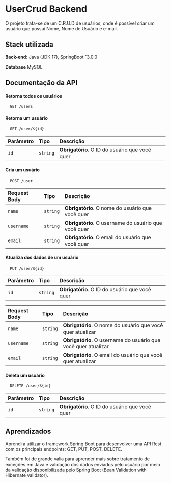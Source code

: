 
# UserCrud Backend

O projeto trata-se de um C.R.U.D de usuários, onde é possível criar um usuário que possui Nome, Nome de Usuário e e-mail.



## Stack utilizada

**Back-end:** Java (JDK 17), SpringBoot ˆ3.0.0

**Database** MySQL


## Documentação da API

#### Retorna todos os usuários

```http
  GET /users
```

#### Retorna um usuário

```http
  GET /user/${id}
```

| Parâmetro   | Tipo       | Descrição                                   |
| :---------- | :--------- | :------------------------------------------ |
| `id`      | `string` | **Obrigatório**. O ID do usuário que você quer |

#### Cria um usuário

```http
  POST /user
```

| Request Body   | Tipo       | Descrição                                   |
| :---------- | :--------- | :------------------------------------------ |
| `name`      | `string` | **Obrigatório**. O nome do usuário que você quer |
| `username`      | `string` | **Obrigatório**. O username do usuário que você quer|
| `email`      | `string` | **Obrigatório**. O email do usuário que você quer |

#### Atualiza dos dados de um usuário

```http
  PUT /user/${id}
```

| Parâmetro   | Tipo       | Descrição                                   |
| :---------- | :--------- | :------------------------------------------ |
| `id`      | `string` | **Obrigatório**. O ID do usuário que você quer |

| Request Body   | Tipo       | Descrição                                   |
| :---------- | :--------- | :------------------------------------------ |
| `name`      | `string` | **Obrigatório**. O nome do usuário que você quer atualizar |
| `username`      | `string` | **Obrigatório**. O username do usuário que você quer atualizar|
| `email`      | `string` | **Obrigatório**. O email do usuário que você quer atualizar |


#### Deleta um usuário

```http
  DELETE /user/${id}
```

| Parâmetro   | Tipo       | Descrição                                   |
| :---------- | :--------- | :------------------------------------------ |
| `id`      | `string` | **Obrigatório**. O ID do usuário que você quer |


## Aprendizados

Aprendi a utilizar o framework Spring Boot para desenvolver uma API Rest com os principais endpoints: GET, PUT, POST, DELETE.

Também foi de grande valia para aprender mais sobre tratamento de exceções em Java e validação dos dados enviados pelo usuário por meio da validação disponibilizada pelo Spring Boot (Bean Validation with Hibernate validator).



